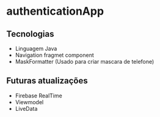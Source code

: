 
# authenticationApp

## Tecnologias
- Linguagem Java
- Navigation fragmet component
- MaskFormatter (Usado para criar mascara de telefone)

## Futuras atualizações 
- Firebase RealTime 
- Viewmodel 
- LiveData
